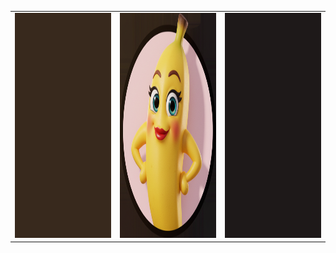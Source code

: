<table>
  <tr>
    <td><img src="avator_l.png" height="360" width="100%"></td>
    <td><img src="avator.png" height="360" width="360"></td>
    <td><img src="avator_r.png" height="360" width="100%"></td>
  </tr>
</table>

